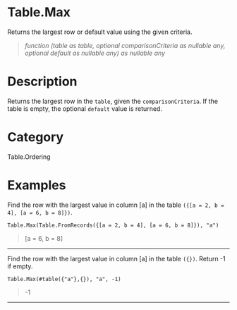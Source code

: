 ﻿# Table.Max
Returns the largest row or default value using the given criteria.
> _function (table as table, optional comparisonCriteria as nullable any, optional default as nullable any) as nullable any_
# Description 
Returns the largest row in the <code>table</code>, given the <code>comparisonCriteria</code>. If the table is empty, the optional <code>default</code> value is returned. 
# Category 
Table.Ordering
# Examples 
Find the row with the largest value in column [a] in the table <code>({[a = 2, b = 4], [a = 6, b = 8]})</code>.
```
Table.Max(Table.FromRecords({[a = 2, b = 4], [a = 6, b = 8]}), "a")
```
> [a = 6, b = 8]
***
Find the row with the largest value in column [a] in the table <code>({})</code>. Return -1 if empty.
```
Table.Max(#table({"a"},{}), "a", -1)
```
> -1
***
